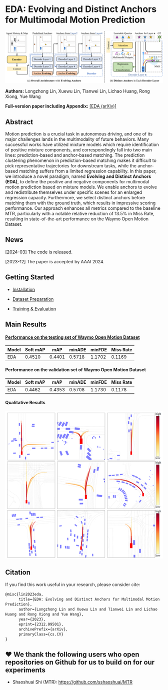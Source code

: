 # EDA: Evolving and Distinct Anchors for Multimodal Motion Prediction


![teaser](docs/overall_architecture.png)

**Authors:** Longzhong Lin, Xuewu Lin, Tianwei Lin, Lichao Huang, Rong Xiong, Yue Wang

**Full-version paper including Appendix:** [[EDA (arXiv)]](https://arxiv.org/abs/2312.09501)

## Abstract
Motion prediction is a crucial task in autonomous driving, and one of its major challenges lands in the multimodality of future behaviors.
Many successful works have utilized mixture models which require identification of positive mixture components, and correspondingly fall into two main lines: prediction-based and anchor-based matching.
The prediction clustering phenomenon in prediction-based matching makes it difficult to pick representative trajectories for downstream tasks, while the anchor-based matching suffers from a limited regression capability.
In this paper, we introduce a novel paradigm, named **Evolving and Distinct Anchors (EDA)**, to define the positive and negative components for multimodal motion prediction based on mixture models.
We enable anchors to evolve and redistribute themselves under specific scenes for an enlarged regression capacity.
Furthermore, we select distinct anchors before matching them with the ground truth, which results in impressive scoring performance.
Our approach enhances all metrics compared to the baseline MTR, particularly with a notable relative reduction of 13.5\% in Miss Rate, resulting in state-of-the-art performance on the Waymo Open Motion Dataset.


## News

[2024-03] The code is released.

[2023-12] The paper is accepted by AAAI 2024.


## Getting Started

- [Installation](docs/INSTALL.md)

- [Dataset Preparation](docs/DATASET.md)

- [Training & Evaluation](docs/TRAIN_VAL.md)


## Main Results


#### [Performance on the testing set of Waymo Open Motion Dataset](https://waymo.com/open/challenges/2023/motion-prediction/)
|  Model  | Soft mAP | mAP    | minADE | minFDE | Miss Rate |
|---------|----------------|--------|--------|--------|--------|
|EDA      | 0.4510   | 0.4401 | 0.5718 | 1.1702 | 0.1169    |

#### Performance on the validation set of Waymo Open Motion Dataset

| Model | Soft mAP | mAP    | minADE | minFDE | Miss Rate |
| ----- | -------- | ------ | ------ | ------ | --------- |
| EDA   | 0.4462   | 0.4353 | 0.5708 | 1.1730 | 0.1178    |

#### Qualitative Results

![teaser](docs/qualitative_results.png)


## Citation
If you find this work useful in your research, please consider cite:
```
@misc{lin2023eda,
      title={EDA: Evolving and Distinct Anchors for Multimodal Motion Prediction}, 
      author={Longzhong Lin and Xuewu Lin and Tianwei Lin and Lichao Huang and Rong Xiong and Yue Wang},
      year={2023},
      eprint={2312.09501},
      archivePrefix={arXiv},
      primaryClass={cs.CV}
}
```

## :heart: We thank the following users who open repositories on Github for us to build on for our experiments
- Shaoshuai Shi (MTR): https://github.com/sshaoshuai/MTR